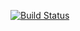 [![Build Status](https://travis-ci.org/tumble1999/googol.svg?branch=master)](https://travis-ci.org/tumble1999/googol)
